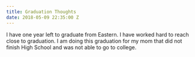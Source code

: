 ```yaml
---
title: Graduation Thoughts
date: 2018-05-09 22:35:00 Z
---
```


I have one year left to graduate from Eastern. I have worked hard to reach close to graduation.  I am doing this graduation for my mom that did not finish High School and was not able to go to college.